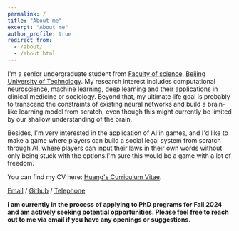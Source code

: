 ```yaml
---
permalink: /
title: "About me"
excerpt: "About me"
author_profile: true
redirect_from: 
  - /about/
  - /about.html
---
```


I'm a senior undergraduate student from [Faculty of science](https://slxy.bjut.edu.cn/), [Beijing University of Technology](https://www.bjut.edu.cn/). My research interest includes computational neuroscience, machine learning, deep learning and their applications in clinical medicine or sociology. Beyond that, my ultimate life goal is probably to transcend the constraints of existing neural networks and build a brain-like learning model from scratch, even though this might currently be limited by our shallow understanding of the brain.

Besides, I'm very interested in the application of AI in games, and I'd like to make a game where players can build a social legal system from scratch through AI, where players can input their laws in their own words without only being stuck with the options.I'm sure this would be a game with a lot of freedom.

You can find my CV here: [Huang's Curriculum Vitae](../assets/CV_M.%20Huang.pdf).

[Email](huangmy2024@gmail.com) / [Github](https://github.com/hmy02) / [Telephone](+86-18210107390)

**I am currently in the process of applying to PhD programs for Fall 2024 and am actively seeking potential opportunities. Please feel free to reach out to me via email if you have any openings or suggestions.**


